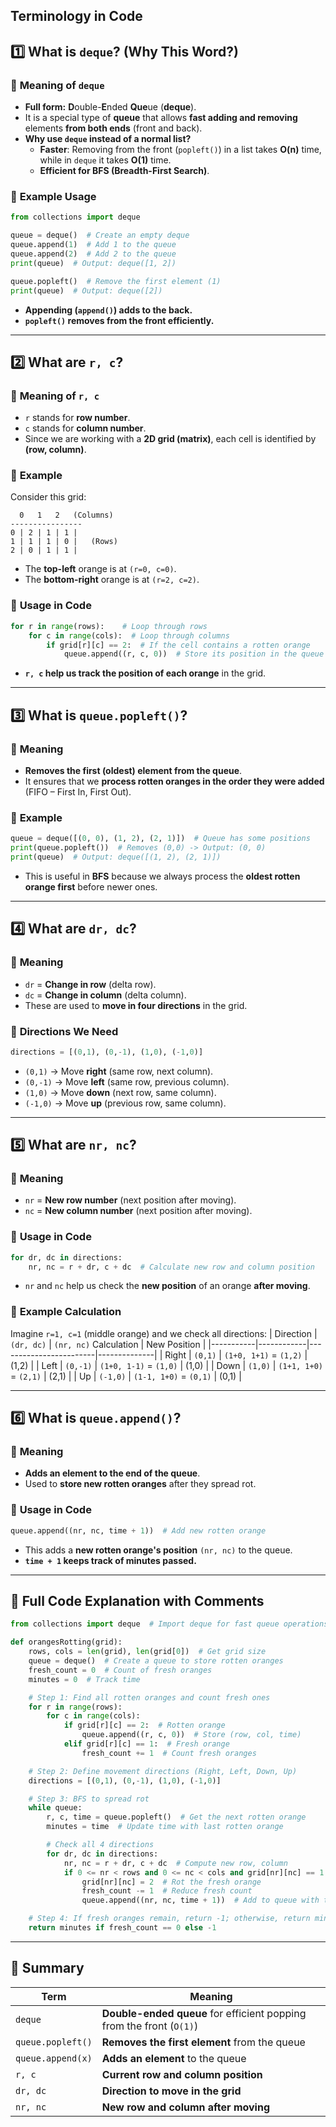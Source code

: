 ## Terminology in Code

## **1️⃣ What is `deque`? (Why This Word?)**
### 🔹 **Meaning of `deque`**
- **Full form:** **D**ouble-**E**nded **Que**ue (**deque**).
- It is a special type of **queue** that allows **fast adding and removing** elements **from both ends** (front and back).
- **Why use `deque` instead of a normal list?**  
  - **Faster**: Removing from the front (`popleft()`) in a list takes **O(n)** time, while in `deque` it takes **O(1)** time.
  - **Efficient for BFS (Breadth-First Search)**.

### 🔹 **Example Usage**
```python
from collections import deque

queue = deque()  # Create an empty deque
queue.append(1)  # Add 1 to the queue
queue.append(2)  # Add 2 to the queue
print(queue)  # Output: deque([1, 2])

queue.popleft()  # Remove the first element (1)
print(queue)  # Output: deque([2])
```
- **Appending (`append()`) adds to the back.**
- **`popleft()` removes from the front efficiently.**

---

## **2️⃣ What are `r, c`?**
### 🔹 **Meaning of `r, c`**
- `r` stands for **row number**.
- `c` stands for **column number**.
- Since we are working with a **2D grid (matrix)**, each cell is identified by **(row, column)**.

### 🔹 **Example**
Consider this grid:
```
  0   1   2   (Columns)
----------------
0 | 2 | 1 | 1 |
1 | 1 | 1 | 0 |   (Rows)
2 | 0 | 1 | 1 |
```
- The **top-left** orange is at `(r=0, c=0)`.
- The **bottom-right** orange is at `(r=2, c=2)`.

### 🔹 **Usage in Code**
```python
for r in range(rows):    # Loop through rows
    for c in range(cols):  # Loop through columns
        if grid[r][c] == 2:  # If the cell contains a rotten orange
            queue.append((r, c, 0))  # Store its position in the queue
```
- **`r, c` help us track the position of each orange** in the grid.

---

## **3️⃣ What is `queue.popleft()`?**
### 🔹 **Meaning**
- **Removes the first (oldest) element from the queue**.
- It ensures that we **process rotten oranges in the order they were added** (FIFO – First In, First Out).

### 🔹 **Example**
```python
queue = deque([(0, 0), (1, 2), (2, 1)])  # Queue has some positions
print(queue.popleft())  # Removes (0,0) -> Output: (0, 0)
print(queue)  # Output: deque([(1, 2), (2, 1)])
```
- This is useful in **BFS** because we always process the **oldest rotten orange first** before newer ones.

---

## **4️⃣ What are `dr, dc`?**
### 🔹 **Meaning**
- `dr` = **Change in row** (delta row).
- `dc` = **Change in column** (delta column).
- These are used to **move in four directions** in the grid.

### 🔹 **Directions We Need**
```python
directions = [(0,1), (0,-1), (1,0), (-1,0)]
```
- `(0,1)` → Move **right** (same row, next column).
- `(0,-1)` → Move **left** (same row, previous column).
- `(1,0)` → Move **down** (next row, same column).
- `(-1,0)` → Move **up** (previous row, same column).

---

## **5️⃣ What are `nr, nc`?**
### 🔹 **Meaning**
- `nr` = **New row number** (next position after moving).
- `nc` = **New column number** (next position after moving).

### 🔹 **Usage in Code**
```python
for dr, dc in directions:
    nr, nc = r + dr, c + dc  # Calculate new row and column position
```
- `nr` and `nc` help us check the **new position** of an orange **after moving**.

### 🔹 **Example Calculation**
Imagine `r=1, c=1` (middle orange) and we check all directions:
| Direction | `(dr, dc)` | `(nr, nc)` Calculation | New Position |
|-----------|------------|------------------------|--------------|
| Right     | `(0,1)`    | `(1+0, 1+1)` = `(1,2)` | (1,2) |
| Left      | `(0,-1)`   | `(1+0, 1-1)` = `(1,0)` | (1,0) |
| Down      | `(1,0)`    | `(1+1, 1+0)` = `(2,1)` | (2,1) |
| Up        | `(-1,0)`   | `(1-1, 1+0)` = `(0,1)` | (0,1) |

---

## **6️⃣ What is `queue.append()`?**
### 🔹 **Meaning**
- **Adds an element to the end of the queue**.
- Used to **store new rotten oranges** after they spread rot.

### 🔹 **Usage in Code**
```python
queue.append((nr, nc, time + 1))  # Add new rotten orange
```
- This adds a **new rotten orange's position** `(nr, nc)` to the queue.
- **`time + 1` keeps track of minutes passed.**

---

## **🔹 Full Code Explanation with Comments**
```python
from collections import deque  # Import deque for fast queue operations

def orangesRotting(grid):
    rows, cols = len(grid), len(grid[0])  # Get grid size
    queue = deque()  # Create a queue to store rotten oranges
    fresh_count = 0  # Count of fresh oranges
    minutes = 0  # Track time

    # Step 1: Find all rotten oranges and count fresh ones
    for r in range(rows):
        for c in range(cols):
            if grid[r][c] == 2:  # Rotten orange
                queue.append((r, c, 0))  # Store (row, col, time)
            elif grid[r][c] == 1:  # Fresh orange
                fresh_count += 1  # Count fresh oranges

    # Step 2: Define movement directions (Right, Left, Down, Up)
    directions = [(0,1), (0,-1), (1,0), (-1,0)]  

    # Step 3: BFS to spread rot
    while queue:
        r, c, time = queue.popleft()  # Get the next rotten orange
        minutes = time  # Update time with last rotten orange

        # Check all 4 directions
        for dr, dc in directions:
            nr, nc = r + dr, c + dc  # Compute new row, column
            if 0 <= nr < rows and 0 <= nc < cols and grid[nr][nc] == 1:
                grid[nr][nc] = 2  # Rot the fresh orange
                fresh_count -= 1  # Reduce fresh count
                queue.append((nr, nc, time + 1))  # Add to queue with time

    # Step 4: If fresh oranges remain, return -1; otherwise, return minutes
    return minutes if fresh_count == 0 else -1
```

---

## **🎯 Summary**
| Term | Meaning |
|------|---------|
| `deque` | **Double-ended queue** for efficient popping from the front (`O(1)`) |
| `queue.popleft()` | **Removes the first element** from the queue |
| `queue.append(x)` | **Adds an element** to the queue |
| `r, c` | **Current row and column position** |
| `dr, dc` | **Direction to move in the grid** |
| `nr, nc` | **New row and column after moving** |

